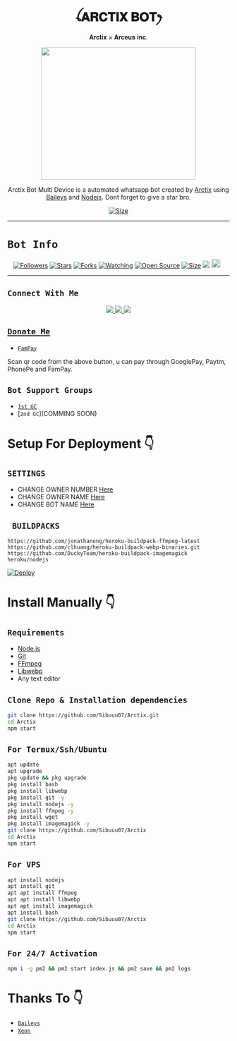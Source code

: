 <h1 align="center">ꪶ𝐀𝐑𝐂𝐓𝐈𝐗 𝐁𝐎𝐓ꫂ<br></h1>
<P align="center">𝐀𝐫𝐜𝐭𝐢𝐱 × 𝐀𝐫𝐜𝐞𝐮𝐬 𝐢𝐧𝐜.</p>
<p align="center">
  <img src="https://telegra.ph/file/acb583f82ec0ef24da54b.jpg" width="350" height="300" />
</p>

<p align="center">
Arctix Bot Multi Device is a automated whatsapp bot created by <a href="https://github.com/Sibuuu07" target="_blank">Arctix</a> using <a href="https://github.com/adiwajshing/Baileys" target="_blank">Baileys</a> and <a href="https://github.com/nodejs" target="_blank">Nodejs</a>. Dont forget to give a star bro.
</p>

<p align="center">
<a href="https://youtu.be/imFIX-Wrt3s"><img title="Size" src="https://img.shields.io/badge/Tutorial-Video-green"></a>
</p>

------

# ```Bot Info```
<p align="center">
<a href="https://github.com/Sibuuu07/followers"><img title="Followers" src="https://img.shields.io/github/followers/Sibuuu07?color=red&style=flat-square"></a>
<a href="https://github.com/Sibuuu07/Arctix/stargazers/"><img title="Stars" src="https://img.shields.io/github/stars/Sibuuu07/Arctix?color=blue&style=flat-square"></a>
<a href="https://github.com/Sibuuu07/Arctix/network/members"><img title="Forks" src="https://img.shields.io/github/forks/Sibuuu07/Arctix?color=red&style=flat-square"></a>
<a href="https://github.com/Sibuuu07/Arctix/watchers"><img title="Watching" src="https://img.shields.io/github/watchers/Sibuuu07/Arctix?label=Watchers&color=blue&style=flat-square"></a>
<a href="https://github.com/Sibuuu07/Arctix"><img title="Open Source" src="https://img.shields.io/badge/Author-Arctix%20Bot%20Inc.-red?v=103"></a>
<a href="https://github.com/Sibuuu07/Arctix/"><img title="Size" src="https://img.shields.io/github/repo-size/Sibuuu07/Arctix?style=flat-square&color=green"></a>
<a href="https://hits.seeyoufarm.com"><img src="https://hits.seeyoufarm.com/api/count/incr/badge.svg?url=https%3A%2F%2Fgithub.com%2FSibuuu07%2FArctix&count_bg=%2379C83D&title_bg=%23555555&icon=probot.svg&icon_color=%2300FF6D&title=hits&edge_flat=false"/></a>
<a href="https://github.com/Sibuuu07/Arctix/graphs/commit-activity"><img height="20" src="https://img.shields.io/badge/Maintained%3F-yes-green.svg"></a>&nbsp;&nbsp;
</p>
<p align='center'>
    </p>

-------

## ```Connect With Me```
<p align="center">
<a href="https://wa.me/16149454333"><img src="https://img.shields.io/badge/Contact Arctix-25D366?style=for-the-badge&logo=whatsapp&logoColor=white" />
<a href="https://chat.whatsapp.com/ICQEbIj8PUj3bkPdgmULbN"><img src="https://img.shields.io/badge/Join Official GC-25D366?style=for-the-badge&logo=whatsapp&logoColor=white" />
<a href="https://youtube.com/channel/UCvAo9TZ0Pw9vrJ_0WYRyO3A"><img src="https://img.shields.io/badge/Subscribe-ff0000?style=for-the-badge&logo=youtube&logoColor=ff000000&link=https://www.youtube.com/c/BOTINDO" /><br>
</p>

## ```Donate Me```

- [`FamPay`](https://telegra.ph/file/c777c97b7b0e87ab8a62f.jpg)

<p align="left">
Scan qr code from the above button, u can pay through GooglePay, Paytm, PhonePe and FamPay.
</p>

## ```Bot Support Groups```

- [`1st GC`](https://chat.whatsapp.com/ICQEbIj8PUj3bkPdgmULbN)
- [`2nd GC`](COMMING SOON)

# Setup For Deployment 👇

## `SETTINGS`

- CHANGE OWNER NUMBER [Here](https://github.com/Sibuuu07/Arctix/blob/master/config.js#L25)
- CHANGE OWNER NAME [Here](https://github.com/Sibuuu07/Arctix/blob/master/config.js#L30)
- CHANGE BOT NAME [Here](https://github.com/Sibuuu07/Arctix/blob/master/config.js#L29)

## ` BUILDPACKS`

```
https://github.com/jonathanong/heroku-buildpack-ffmpeg-latest
https://github.com/clhuang/heroku-buildpack-webp-binaries.git
https://github.com/DuckyTeam/heroku-buildpack-imagemagick
heroku/nodejs
```

[![Deploy](https://www.herokucdn.com/deploy/button.svg)](https://heroku.com/deploy?template=https://github.com/Sibuuu07/Arctix/)

# Install Manually 👇
## `Requirements`
* [Node.js](https://nodejs.org/en/)
* [Git](https://git-scm.com/downloads)
* [FFmpeg](https://github.com/BtbN/FFmpeg-Builds/releases/download/autobuild-2020-12-08-13-03/ffmpeg-n4.3.1-26-gca55240b8c-win64-gpl-4.3.zip)
* [Libwebp](https://developers.google.com/speed/webp/download)
* Any text editor
## `Clone Repo & Installation dependencies`
```bash
git clone https://github.com/Sibuuu07/Arctix.git
cd Arctix
npm start
```
## `For Termux/Ssh/Ubuntu`
```bash
apt update
apt upgrade
pkg update && pkg upgrade
pkg install bash
pkg install libwebp
pkg install git -y
pkg install nodejs -y 
pkg install ffmpeg -y 
pkg install wget
pkg install imagemagick -y
git clone https://github.com/Sibuuu07/Arctix
cd Arctix
npm start
```
## `For VPS`
```bash
apt install nodejs 
apt install git 
apt apt install ffmpeg 
apt apt install libwebp 
apt apt install imagemagick
apt install bash
git clone https://github.com/Sibuuu07/Arctix
cd Arctix
npm start
```
## `For 24/7 Activation`
```bash
npm i -g pm2 && pm2 start index.js && pm2 save && pm2 logs
```
# Thanks To 👇
* [`Baileys`](https://github.com/adiwajshing/Baileys)
* [`Xeon`](https://github.com/DGXeon)
